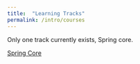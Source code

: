 ```yaml
---
title:  "Learning Tracks"
permalink: /intro/courses
---
```


Only one track currently exists, Spring core. 

<a href="/core/core-ioc-di" class="btn btn--primary">Spring Core</a>